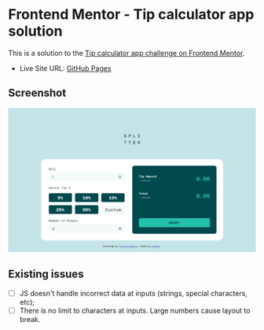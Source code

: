 # Frontend Mentor - Tip calculator app solution

This is a solution to the [Tip calculator app challenge on Frontend Mentor](https://www.frontendmentor.io/challenges/tip-calculator-app-ugJNGbJUX).

- Live Site URL: [GitHub Pages](https://xs30snw.github.io/FEM_tip-calculator-app/)

## Screenshot

![](./screenshot.png)

## Existing issues

- [ ] JS doesn't handle incorrect data at inputs (strings, special characters, etc);
- [ ] There is no limit to characters at inputs. Large numbers cause layout to break.
